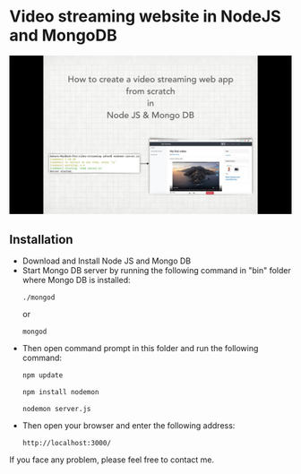 # Video streaming website in NodeJS and MongoDB

![Video streaming website in NodeJS and MongoDB](https://raw.githubusercontent.com/adnanafzal565/video-streaming-website-nodejs-mongodb/main/screenshot.jpg)

## Installation

- Download and Install Node JS and Mongo DB
- Start Mongo DB server by running the following command in "bin" folder where Mongo DB is installed:
	```
    ./mongod
    ```
    or
    ```
    mongod
    ```
- Then open command prompt in this folder and run the following command:
    ```
    npm update
    ```
    ```
    npm install nodemon
    ```
    ```
    nodemon server.js
    ```
- Then open your browser and enter the following address:
    ```
    http://localhost:3000/
    ```

If you face any problem, please feel free to contact me.